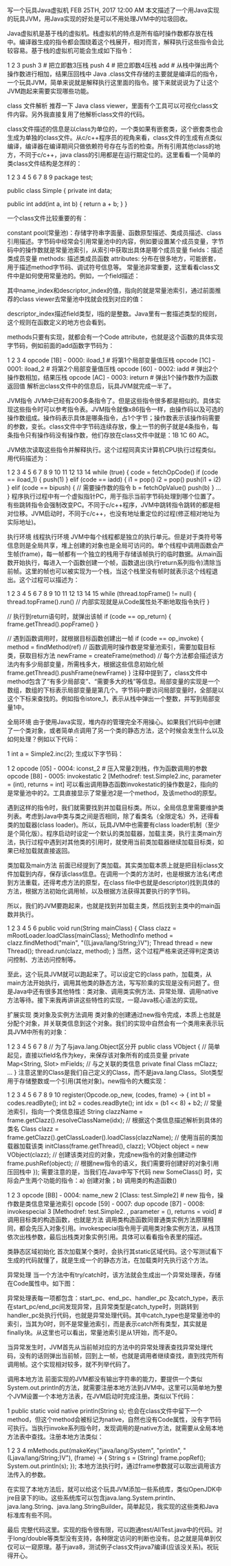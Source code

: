 写一个玩具Java虚拟机
FEB 25TH, 2017 12:00 AM
本文描述了一个用Java实现的玩具JVM，用Java实现的好处是可以不用处理JVM中的垃圾回收。

Java虚拟机是基于栈的虚拟机。栈虚拟机的特点是所有临时操作数都存放在栈中。编译器生成的指令都会围绕着这个栈展开，相对而言，解释执行这些指令会比较容易。基于栈的虚拟机可能会生成如下指令：

1
2
3
push 3   # 把立即数3压栈
push 4   # 把立即数4压栈
add      # 从栈中弹出两个操作数进行相加，结果压回栈中
Java .class文件存储的主要就是编译后的指令，一个玩具JVM，简单来说就是解释执行这里面的指令。接下来就说说为了让这个JVM跑起来需要实现哪些功能。

class 文件解析
推荐一下 Java class viewer，里面有个工具可以可视化class文件内容。另外我直接复用了他解析class文件的代码。

class文件描述的信息是以class为单位的，一个类如果有嵌套类，这个嵌套类也会生成为单独的class文件。从c/c++程序员的视角来看，class文件的生成有点类似编译，编译器在编译期间只做依赖符号存在与否的检查。所有引用其他class的地方，不同于c/c++，java class的引用都是在运行期定位的。这里看看一个简单的类class文件结构是怎样的：

1
2
3
4
5
6
7
8
9
package test;

public class Simple {
  private int data;

  public int add(int a, int b) {
    return a + b;
  }
}


一个class文件比较重要的有：

constant pool(常量池)：存储字符串字面量、函数原型描述、类成员描述、class引用描述。字节码中经常会引用常量池中的内容，例如要设置某个成员变量，字节码中的操作数就是常量池索引，从索引中获取出具体是哪个成员变量
fields：描述类成员变量
methods: 描述类成员函数
attributes: 分布在很多地方，可能嵌套，用于描述method字节码、调试符号信息等。
常量池非常重要，这里看看class文件中是如何使用常量池的。例如，一个field描述：



其中name_index和descriptor_index的值，指向的就是常量池索引，通过前面推荐的class viewer去常量池中找就会找到对应的值：



descriptor_index描述field类型，I指的是整数。Java里有一套描述类型的规则，这个规则在函数定义的地方也会看到。

methods只要有实现，就都会有一个Code attribute，也就是这个函数的具体实现字节码，例如前面的add函数字节码为：

1
2
3
4
opcode [1B] - 0000: iload_1     # 将第1个局部变量值压栈
opcode [1C] - 0001: iload_2     # 将第2个局部变量值压栈
opcode [60] - 0002: iadd        # 弹出2个操作数相加，结果压栈
opcode [AC] - 0003: ireturn     # 弹出1个操作数作为函数返回值
解析出class文件中的信息后，玩具JVM就完成一半了。

JVM指令
JVM中已经有200多条指令了。但是这些指令很多都是相似的。具体实现这些指令时可以参考指令表。JVM指令就像x86指令一样，由操作码以及可选的操作数组成。操作码表示具体是哪条指令，占1个字节；操作数表示该操作码需要的参数，变长。class文件中字节码连续存放，像上一节的例子就是4条指令，每条指令只有操作码没有操作数，他们存放在class文件中就是：1B 1C 60 AC。

JVM依次读取这些指令并解释执行。这个过程同真实计算机CPU执行过程类似。用代码描述为：

1
2
3
4
5
6
7
8
9
10
11
12
13
14
while (true) {
  code = fetchOpCode()
  if (code == iload_1) {
    push(1)
  } elif (code == iadd) {
    i1 = pop()
    i2 = pop()
    push(i1 + i2)
  } elif (code == bipush) { // 需要操作数的指令
    b = fetchOpValue()
    push(b)
  }
  ...
}
程序执行过程中有一个虚拟指针PC，用于指示当前字节码处理到哪个位置了。有些跳转指令会强制改变PC。不同于c/c++程序，JVM中跳转指令跳转的都是相对位移。JVM启动时，不同于c/c++，也没有地址重定位的过程(修正相对地址为实际地址)。

执行环境
线程执行环境
JVM中每个线程都是独立的执行单元。但是对于类符号等信息则是全局共享，堆上创建的对象也是全局可访问的。单个线程中调用函数会产生帧(frame)，每一帧都有一个独立的栈用于存储该帧执行的临时数据。从main函数开始执行，每进入一个函数创建一个帧，函数退出(执行return系列指令)清除当前帧。这里的帧也可以被实现为一个栈，当这个栈里没有帧时就表示这个线程退出。这个过程可以描述为：

1
2
3
4
5
6
7
8
9
10
11
12
13
14
15
while (thread.topFrame() != null) {
  thread.topFrame().run() // 内部实现就是从Code属性处不断地取指令执行
}

// 执行到return语句时，就弹出该帧
if (code == op_return) {
  frame.getThread().popFrame()
}

// 遇到函数调用时，就根据目标函数创建出一帧
if (code == op_invoke) {
  method = findMethod(ref) // 函数调用时操作数是常量池索引，需要加载目标类，获取目标方法
  newFrame = createFrame(method) // 每个方法都会描述该方法内有多少局部变量，所需栈多大，根据这些信息初始化帧
  frame.getThread().pushFrame(newFrame) 
}
注释中提到了，class文件中method包含了“有多少局部变”、“需要多大的栈”等信息。局部变量的实现是一个数组，数组的下标表示局部变量是第几个。字节码中要访问局部变量时，全部是以这个下标来查找的。例如指令istore_1，表示从栈中弹出一个整数，并写到局部变量1中。



全局环境
由于使用Java实现，堆内存的管理完全不用操心。如果我们代码中创建了一个类对象，或者简单点调用了另一个类的静态方法，这个时候会发生什么以及如何处理？例如以下代码：

1
int a = Simple2.inc(2);
生成以下字节码：

1
2
opcode [05] - 0004: iconst_2  # 压入常量2到栈，作为函数调用的参数
opcode [B8] - 0005: invokestatic 2 [Methodref: test.Simple2.inc, parameter = (int), returns = int]
可以看出调用静态函数invokestatic的操作数是2，指向的是常量池中的2。工具直接显示了常量池2是一个method，及该method的原型。

遇到这样的指令时，我们就需要找到并加载目标类。所以，全局信息里需要维护类列表。考虑到Java中类与类之间是否相同，除了看类名（全限定名）外，还得看类的加载器(class loader)。所以，玩具JVM中也需要有class loader机制（至少是个简化版）。程序启动时设定一个默认的类加载器，加载主类，执行主类main方法，执行过程中遇到对其他类的引用时，就使用当前类加载器继续加载目标类，如果已经加载就直接返回。

类加载及main方法
前面已经提到了类加载。其实类加载本质上就是把目标class文件加载到内存，保存该class信息。在调用一个类的方法时，也是根据方法名(考虑到方法重载，还得考虑方法的原型，在class file中也就是descriptor)找到具体的方法，根据方法初始化调用帧，以及根据方法获得其要执行的字节码。

所以，我们的JVM要跑起来，也就是找到并加载主类，然后找到主类中的main函数并执行。

1
2
3
4
5
6
  public void run(String mainClass) {
    Class clazz = mRootLoader.loadClass(mainClass);
    MethodInfo method = clazz.findMethod("main", "([Ljava/lang/String;)V");
    Thread thread = new Thread();
    thread.run(clazz, method);
  }
当然，这个过程严格来说还得判定类访问控制、方法访问控制等。

至此，这个玩具JVM就可以跑起来了。可以设定它的class path，加载类，从main方法开始执行，调用其他类的静态方法，写写阶乘的实现是没有问题了。但是Java中还有很多其他特性：类对象、调用类实例方法、异常处理、调用native方法等待。接下来我再讲讲这些特性的实现，一窥Java核心语法的实现。

扩展实现
类对象及实例方法调用
类对象的创建通过new指令完成，本质上也就是分配个对象，并关联类信息到这个对象。我们的实现中自然会有一个类用来表示玩具JVM中所有的对象：

1
2
3
4
5
6
7
8
// 为了与java.lang.Object区分开
public class VObject {
  // 简单起见，直接以field名作为key，来保存该对象所有的成员变量
  private Map<String, Slot> mFields; 
  // 与之关联的类信息
  private final Class mClazz;
    ...
}
注意这里的Class是我们自己定义的Class，而不是java.lang.Class。Slot类型用于存储整数或一个引用(其他对象)。new指令的大概实现：

1
2
3
4
5
6
7
8
9
10
register(Opcode.op_new, (codes, frame) -> {
  int b1 = codes.readByte();
  int b2 = codes.readByte();
  int idx = (b1 << 8) + b2; // 常量池索引，指向一个类信息描述
  String clazzName = frame.getClazz().resolveClassName(idx); // 根据这个类信息描述解析到具体的类名
  Class clazz = frame.getClazz().getClassLoader().loadClass(clazzName); // 使用当前的类加载器加载该类
  initClass(frame.getThread(), clazz); 
  VObject object = new VObject(clazz); // 创建该类对应的对象，完成new指令的对象创建动作
  frame.pushRef(object); // 根据new指令的语义，我们需要将创建好的对象引用压回栈中
});
需要注意的是，当我们在Java中写下代码 new SomeClass() 时，实际会产生两个功能的指令：a) 创建对象；b) 调用类的构造函数()

1
2
3
opcode [BB] - 0004: name_new 2 [Class: test.Simple2]  # new 指令，操作数是类信息常量池索引
opcode [59] - 0007: dup 
opcode [B7] - 0008: invokespecial 3 [Methodref: test.Simple2. , parameter = (), returns = void] # 调用目标类的构造函数，也就是<init>方法
调用类构造函数同普通类实例方法原理相同，都会先压入对象引用。invokespecial指令用于调用类对象实例方法，从栈顶依次出栈参数，最后出栈类对象实例引用。具体可以看看指令表里的描述。

类静态区域初始化
首次加载某个类时，会执行其static区域代码。这个写测试看下生成的代码就懂了，就是生成一个的静态方法，在加载类时先执行这个方法。

异常处理
当一个方法中有try/catch时，该方法就会生成出一个异常处理表，存储在Code属性中。如下图：



异常处理表每一项都包含：start_pc、end_pc、handler_pc 及catch_type，表示在start_pc/end_pc间发现异常，且异常类型是catch_type时，则跳转到handler_pc处执行代码，也就是异常处理代码。其中catch_type也是常量池中的索引，当其为0时，则不是常量池索引，而是表示catch所有类型，其实就是finally块。从这里也可以看出，常量池索引是从1开始，而不是0。

当异常发生时，JVM首先从当前帧对应的方法中的异常处理表查找异常处理代码，没有的话则弹出当前帧，回到上一帧，也就是调用者继续查找，直到找完所有调用帧。这个实现相对较多，就不列举代码了。

调用本地方法
前面实现的JVM都没有输出字符串的能力，要提供一个类似System.out.println的方法，就需要注册本地方法到JVM中。这里可以简单地为整个JVM设置一个本地方法表，在JVM启动时完成注册。类似以下代码：

1
public static void native println(String s);
也会在class文件中留下一个method，但这个method会被标记为native，自然也没有Code属性，没有字节码可执行。当执行invoke系列指令时，发现调用的是native方法，就需要从全局本地方法表中查找。注册本地方法类似：

1
2
3
4
mMethods.put(makeKey("java/lang/System", "println", "(Ljava/lang/String;)V"), (frame) -> {
  String s = (String) frame.popRef();
  System.out.println(s);
});
本地方法执行时，通过frame参数就可以取出调用该方法传入的参数。

在实现了本地方法后，就可以给这个玩具JVM添加一些系统库，类似OpenJDK中jre目录下的lib。这些系统库可以包含java.lang.System.println、java.lang.String、java.lang.StringBuilder。简单起见，我实现的这些类和Java标准库有些不同。

最后
完整代码这里。实现的指令很有限，可以跑通test/AllTest.java中的代码。对于long/double等类型没有支持，各种限定访问的判断也没有。总之就是简单到仅仅可以一窥原理。基于java8，测试例子class文件java7编译(应该没关系)。祝玩得开心。
